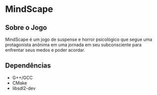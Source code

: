 # MindScape


## Sobre o Jogo

MindScape é um jogo de suspense e horror psicológico que segue uma protagonista anônima em uma jornada em seu subconsciente para enfrentar seus medos e poder acordar.

## Dependências

* G++/GCC
* CMake
* libsdl2-dev
